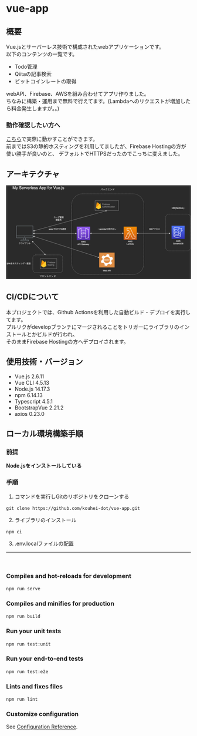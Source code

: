 # vue-app

## 概要
Vue.jsとサーバーレス技術で構成されたwebアプリケーションです。<br/>
以下のコンテンツの一覧です。

- Todo管理
- Qiitaの記事検索
- ビットコインレートの取得

webAPI、Firebase、AWSを組み合わせてアプリ作りました。<br/>
ちなみに構築・運用まで無料で行えてます。(Lambdaへのリクエストが増加したら料金発生しますが。。)

### 動作確認したい方へ
[こちら](https://fir-project-b00d3.web.app/)で実際に動かすことができます。<br/>
前まではS3の静的ホスティングを利用してましたが、Firebase Hostingの方が使い勝手が良いのと、
デフォルトでHTTPSだったのでこっちに変えました。

## アーキテクチャ
![インフラ設計](/doc/img/serverless_app_infra_design.drawio.png)

## CI/CDについて
本プロジェクトでは、Github Actionsを利用した自動ビルド・デプロイを実行してます。<br>
プルリクがdevelopブランチにマージされることをトリガーにライブラリのインストールとかビルドが行われ、<br>
そのままFirebase Hostingの方へデプロイされます。

## 使用技術・バージョン
- Vue.js 2.6.11
- Vue CLI 4.5.13
- Node.js 14.17.3
- npm 6.14.13
- Typescript 4.5.1
- BootstrapVue 2.21.2
- axios 0.23.0

## ローカル環境構築手順

### 前提
**Node.jsをインストールしている**

### 手順
1. コマンドを実行しGitのリポジトリをクローンする
```
git clone https://github.com/kouhei-dot/vue-app.git
```
2. ライブラリのインストール
```
npm ci
```
3. .env.localファイルの配置

---------------------------------------
<br>

### Compiles and hot-reloads for development
```
npm run serve
```

### Compiles and minifies for production
```
npm run build
```

### Run your unit tests
```
npm run test:unit
```

### Run your end-to-end tests
```
npm run test:e2e
```

### Lints and fixes files
```
npm run lint
```

### Customize configuration
See [Configuration Reference](https://cli.vuejs.org/config/).
